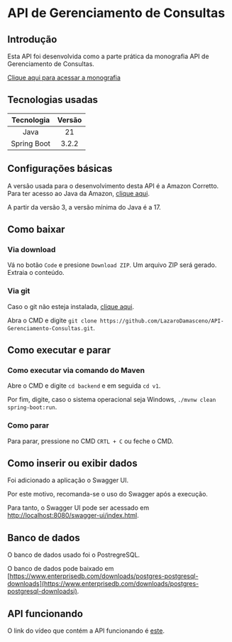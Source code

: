 # API de Gerenciamento de Consultas

## Introdução

Esta API foi desenvolvida como a parte prática da monografia API de Gerenciamento de Consultas.

[Clique aqui para acessar a monografia](https://1drv.ms/b/s!AmEkfpapXCEszhsEph9g0q91Yo50?e=GojKgE)

## Tecnologias usadas

|Tecnologia|Versão|
|:-:|:-:|
|Java|21|
|Spring Boot|3.2.2|

## Configurações básicas

A versão usada para o desenvolvimento desta API é a Amazon Corretto. Para ter acesso ao Java da Amazon, [clique aqui](https://docs.aws.amazon.com/corretto/latest/corretto-21-ug/downloads-list.html).

A partir da versão 3, a versão mínima do Java é a 17.

## Como baixar

### Via download

Vá no botão `Code` e presione `Download ZIP`. Um arquivo ZIP será gerado. Extraia o conteúdo.

### Via git

Caso o git não esteja instalada, [clique aqui](https://git-scm.com/downloads).

Abra o CMD e digite `git clone https://github.com/LazaroDamasceno/API-Gerenciamento-Consultas.git`.

## Como executar e parar

### Como executar via comando do Maven

Abre o CMD e digite `cd backend` e em seguida `cd v1`. 

Por fim, digite, caso o sistema operacional seja Windows, `./mvnw clean spring-boot:run`.

### Como parar

Para parar, pressione no CMD `CRTL + C` ou feche o CMD.

## Como inserir ou exibir dados

Foi adicionado a aplicação o Swagger UI. 

Por este motivo, recomanda-se o uso do Swagger após a execução. 

Para tanto, o Swagger UI pode ser acessado em [http://localhost:8080/swagger-ui/index.html](http://localhost:8080/swagger-ui/index.html).

## Banco de dados

O banco de dados usado foi o PostregreSQL.

O banco de dados pode baixado em [https://www.enterprisedb.com/downloads/postgres-postgresql-downloads](https://www.enterprisedb.com/downloads/postgres-postgresql-downloadsi). 

## API funcionando

O link do vídeo que contém a API funcionando é [este](https://youtu.be/FJ6vMU-Udco).

